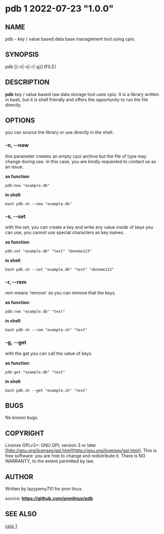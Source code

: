 # pdb 1 2022-07-23 "1.0.0" 

## NAME
pdb \- key / value based data base management tool using cpio.

## SYNOPSIS
pdb [{-n|-s|-r|-g}] [FILE]

## DESCRIPTION
**pdb** key / value based raw data storage tool uses cpio.
It is a library written in bash, but it is shell friendly
and offers the opportunity to run the file directly.

## OPTIONS
you can source the library or use directly in the shell.

### -n, --new
this parameter creates an empty cpoi archive but the file of type
may change during use. In this case, you are kindly requested to contact us as an issue.

**as function**:
```
pdb:new "example.db"
```

**in shell**:
```
bash pdb.sh --new "example.db"
```

### -s, --set
with the set, you can create a key and write any value inside of keys you can use,
you cannot use special characters as key names.

**as function**:
```
pdb:set "example.db" "test" "deneme123"
```

**in shell**:
```
bash pdb.sh --set "example.db" "test" "deneme123"
```

### -r, --rem
rem means 'remove' so you can remove that the keys.

**as function**:
```
pdb:rem "example.db" "test"
```

**in shell**:
```
bash pdb.sh --rem "example.sh" "test"
```

### -g, --get
with the get you can call the value of keys.

**as function**:
```
pdb:get "example.db" "test"
```

**in shell**:
```
bash pdb.sh --get "example.sh" "test"
```

## BUGS
No known bugs.

## COPYRIGHT
License GPLv3+: GNU GPL version 3 or later [http://gnu.org/licenses/gpl.html](http://gnu.org/licenses/gpl.html).
This is free software: you are free to change and redistribute it.
There is NO WARRANTY, to the extent permitted by law.

## AUTHOR
Written by lazypwny751 for pnm linux.

source: **https://github.com/pnmlinux/pdb**

## SEE ALSO
[cpio 1](man)